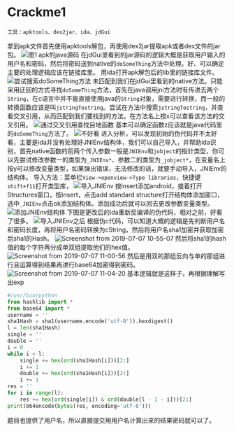 # Crackme1
`工具：apktools、dex2jar、ida、jdGui`

拿到apk文件首先使用apktools解包，再使用dex2jar提取apk或者dex文件的jar包。
![图1 apk的java源码](_v_images/20190706203010364_359303980.png)
在jdGui里看到的jar源码的逻辑大概是获取用户输入的用户名和密码，然后将密码送到native的`doSomeThing`方法中处理。好、可以确定主要的处理逻辑应该在链接库里。
用ida打开apk解包后的lib里的链接库文件。
![尝试搜索doSomeThing方法](_v_images/20190706203554832_884485408.png)
未匹配到我们在jdGui里看到的native方法。只能采用迂回的方式寻找`doSomeThing`方法，首先在java调用jni方法时有传进去两个`String`，在c语言中并不能直接使用java的`String`对象，需要进行转换，而一般的转换函数应该是叫`jstringTostring`。尝试在方法中搜索`jstringTostring`，并查看交叉引用，从而匹配到我们要找到的方法。在方法名上按x可以查看该方法的交叉引用。
![通过交叉引用查找目地函数](_v_images/20190706204320116_872743561.png)
基本可以确定函数z应该就是java代码里的`doSomeThing`方法了。
![不好看](_v_images/20190706204534024_1017729832.png)
进入分析，可以发现初始的伪代码并不太好看，主要是ida并没有处理好JNIEnv结构体，我们可以自己导入，并帮助ida识别，首先native函数的前两个传入参数一般是`JNIEnv`和`jobject`的指针类型，你可以先尝试修改参数一的类型为`_JNIEnv*`、参数二的类型为`_jobject*`，在变量名上按y可以修改变量类型，如果弹出错误，无法修改的话，就要手动导入，JNIEnv的结构体。
导入方法：菜单栏`View->openview->Type libraries`，快捷键`shift+f11`打开类型库，
![导入JNIEnv](_v_images/20190706210528206_656915496.png)
按insert添加android，接着打开Structures窗口，按insert，点击add standard structure打开结构体添加窗口，选中`_JNIEnv`点击ok添加结构体。添加成功后就可以回去更改参数变量类型。
![添加JNIEnv结构体](_v_images/20190706211020126_224375814.png)
下图是更改后的ida重新反编译的伪代码，相对之前，好看了很多。
![导入JNIEnv之后](_v_images/20190707105110720_1790614973.png)
根据伪c代码，可以知道大概的逻辑是先判断用户名和密码长度，再将用户名密码转换为cString，然后将用户名sha1加密并获取加密后sha1的Hash。
![Screenshot from 2019-07-07 10-55-07](_v_images/20190707105541037_706053580.png)
然后将sha1的hash值的每个字符再分成单双组提取他们的hex值。
![Screenshot from 2019-07-07 11-00-56](_v_images/20190707110138770_287607665.png)
然后是用双的那组反向与单的那组进行且运算得到结果再进行base64加密得到密码。
![Screenshot from 2019-07-07 11-04-20](_v_images/20190707110446343_1775303007.png)
基本逻辑就是这样子，再根据理解写出exp
```python
#/usr/bin/python
from hashlib import *
from base64 import *
username = ''
sha1Hash = sha1(username.encode('utf-8')).hexdigest()
l = len(sha1Hash)
single = ''
double = ''
i = 0
while i < l:
    single += hex(ord(sha1Hash[i]))[2:]
    i += 1
    double += hex(ord(sha1Hash[i]))[2:]
    i += 1
res = ''
for i in range(l):
    res += hex(ord(single[i]) & ord(double[l - 1 - i]))[2:]
print(b64encode(bytes(res, encoding='utf-8')))
```
题目也提供了用户名，所以直接提交用用户名计算出来的结果密码就可以了。
